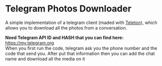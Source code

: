 # Telegram Photos Downloader
A simple implementation of a telegram client (maded with <a href="https://github.com/LonamiWebs/Telethon">Teleton</a>), which allows you to download all the photos from a conversation.

**Need Telegram API ID and HASH that you can find here:** https://my.telegram.org <br>
When you first run the code, telegram ask you the phone number and the code that send you.
After put that information then you can add the chat name and download all the media on it
